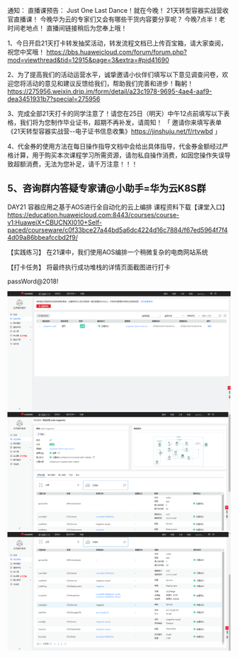 通知：
直播课预告：
Just One Last Dance！就在今晚！
21天转型容器实战营收官直播课！
今晚华为云的专家们又会有哪些干货内容要分享呢？
今晚7点半！老时间老地点！
直播间链接稍后为您奉上哦！

1、今日开启21天打卡转发抽奖活动，转发流程文档已上传百宝箱，请大家查阅，祝您中奖哦！
https://bbs.huaweicloud.com/forum/forum.php?mod=viewthread&tid=12915&page=3&extra=#pid41690

2、为了提高我们的活动运营水平，诚挚邀请小伙伴们填写以下意见调查问卷，欢迎您将活动的意见和建议反馈给我们，帮助我们完善和进步！鞠躬！
https://275956.weixin.drip.im/form/detail/a23c1978-9695-4ae4-aaf9-dea3451931b7?special=275956

3、完成全部21天打卡的同学注意了！请您在25日（明天）中午12点前填写以下表格，我们将为您制作毕业证书，超期不再补发，请周知！
「 邀请你来填写表单《21天转型容器实战营--电子证书信息收集》https://jinshuju.net/f/rtvwbd 」

4、代金券的使用方法在每日操作指导文档中会给出具体指导，代金券金额经过严格计算，用于购买本次课程学习所需资源，请勿私自操作消费，如因您操作失误导致超额消费，无法为您补足，请千万注意！！！

5、咨询群内答疑专家请@小助手=华为云K8S群
-------------------------------

DAY21 容器应用之基于AOS进行全自动化的云上编排
课程资料下载【课堂入口】
https://education.huaweicloud.com:8443/courses/course-v1:HuaweiX+CBUCNXI010+Self-paced/courseware/c0f33bce27a44bd5a6dc4224d16c7884/f67ed5964f7f44d09a86bbeafccbd2f9/

【实践练习】
在21课中，我们使用AOS编排一个稍微复杂的电商网站系统

【打卡任务】
将最终执行成功堆栈的详情页面截图进行打卡


passWord@2018!



![](https://raw.githubusercontent.com/latermonk/Container_21DAY/master/DAY21/PNG/DAY2101.png)
![](https://raw.githubusercontent.com/latermonk/Container_21DAY/master/DAY21/PNG/DAY2102.png)
![](https://raw.githubusercontent.com/latermonk/Container_21DAY/master/DAY21/PNG/DAY2103.png)

